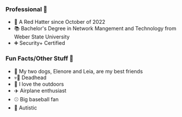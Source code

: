 ### Professional :briefcase:

- :office: A Red Hatter since October of 2022
- :books: Bachelor's Degree in Network Mangement and Technology from Weber State University
- :heavy_plus_sign: Security+ Certified

### Fun Facts/Other Stuff :grimacing:

- :dog: My two dogs, Elenore and Leia, are my best friends
- :skull::rose: Deadhead
- :evergreen_tree: I love the outdoors
- :airplane: Airplane enthusiast
- :baseball: Big baseball fan
- :sunflower: Autistic
